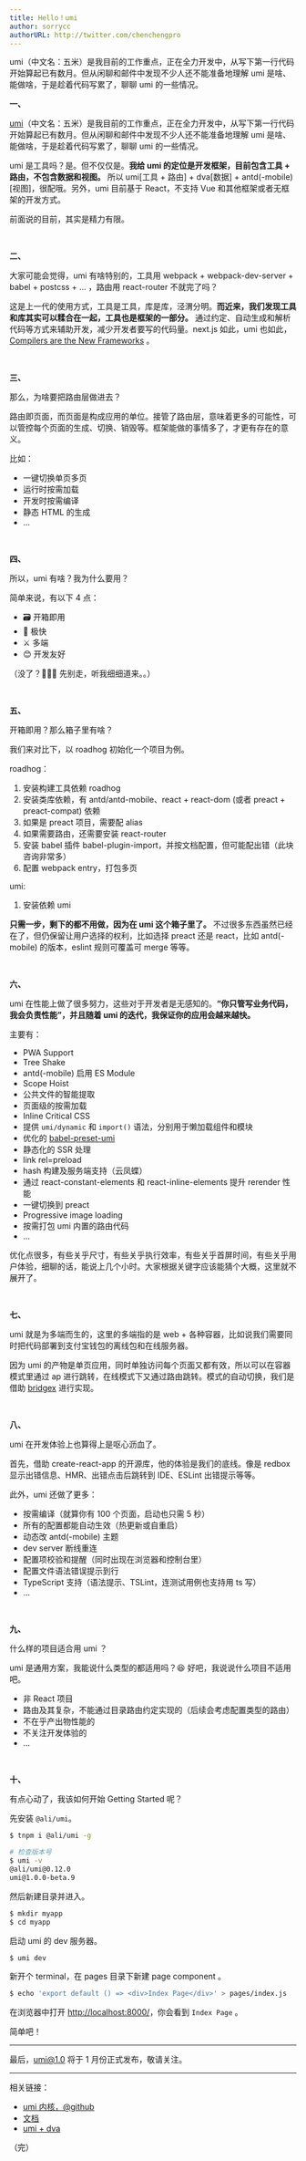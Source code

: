 ```yaml
---
title: Hello！umi
author: sorrycc
authorURL: http://twitter.com/chenchengpro
---
```


umi（中文名：五米）是我目前的工作重点，正在全力开发中，从写下第一行代码开始算起已有数月。但从闲聊和邮件中发现不少人还不能准备地理解 umi 是啥、能做啥，于是趁着代码写累了，聊聊 umi 的一些情况。

<!--truncate-->

**一、**

[umi](https://github.com/umijs/umi)（中文名：五米）是我目前的工作重点，正在全力开发中，从写下第一行代码开始算起已有数月。但从闲聊和邮件中发现不少人还不能准备地理解 umi 是啥、能做啥，于是趁着代码写累了，聊聊 umi 的一些情况。

umi 是工具吗？是。但不仅仅是。**我给 umi 的定位是开发框架，目前包含工具 + 路由，不包含数据和视图。** 所以 umi[工具 + 路由] + dva[数据] + antd(-mobile)[视图]，很配哦。另外，umi 目前基于 React，不支持 Vue 和其他框架或者无框架的开发方式。

前面说的目前，其实是精力有限。

&nbsp;

**二、**

大家可能会觉得，umi 有啥特别的，工具用 webpack + webpack-dev-server + babel + postcss + ... ，路由用 react-router 不就完了吗？

这是上一代的使用方式，工具是工具，库是库，泾渭分明。**而近来，我们发现工具和库其实可以糅合在一起，工具也是框架的一部分。** 通过约定、自动生成和解析代码等方式来辅助开发，减少开发者要写的代码量。next.js 如此，umi 也如此，[Compilers are the New Frameworks](https://tomdale.net/2017/09/compilers-are-the-new-frameworks/) 。

&nbsp;

**三、**

那么，为啥要把路由层做进去？

路由即页面，而页面是构成应用的单位。接管了路由层，意味着更多的可能性，可以管控每个页面的生成、切换、销毁等。框架能做的事情多了，才更有存在的意义。

比如：

* 一键切换单页多页
* 运行时按需加载
* 开发时按需编译
* 静态 HTML 的生成
* ...

&nbsp;

**四、**

所以，umi 有啥？我为什么要用？

简单来说，有以下 4 点：

* 🗃 开箱即用
* 🚀 极快
* ⚔️ 多端
* 😊 开发友好

（没了？🏃🏃🏃 先别走，听我细细道来。。）

&nbsp;

**五、**

开箱即用？那么箱子里有啥？

我们来对比下，以 roadhog 初始化一个项目为例。

roadhog：

1. 安装构建工具依赖 roadhog
1. 安装类库依赖，有 antd/antd-mobile、react + react-dom (或者 preact + preact-compat) 依赖
1. 如果是 preact 项目，需要配 alias
1. 如果需要路由，还需要安装 react-router
1. 安装 babel 插件 babel-plugin-import，并按文档配置，但可能配出错（此块咨询非常多）
1. 配置 webpack entry，打包多页

umi:

1. 安装依赖 umi

**只需一步，剩下的都不用做，因为在 umi 这个箱子里了。** 不过很多东西虽然已经在了，但仍保留让用户选择的权利，比如选择 preact 还是 react，比如 antd(-mobile) 的版本，eslint 规则可覆盖可 merge 等等。

&nbsp;

**六、**

umi 在性能上做了很多努力，这些对于开发者是无感知的。**“你只管写业务代码，我会负责性能”，并且随着 umi 的迭代，我保证你的应用会越来越快。**

主要有：

* PWA Support
* Tree Shake
* antd(-mobile) 启用 ES Module
* Scope Hoist
* 公共文件的智能提取
* 页面级的按需加载
* Inline Critical CSS
* 提供 `umi/dynamic` 和 `import()` 语法，分别用于懒加载组件和模块
* 优化的 [babel-preset-umi](https://github.com/umijs/umi/tree/master/packages/babel-preset-umi)
* 静态化的 SSR 处理
* link rel=preload
* hash 构建及服务端支持（云凤蝶）
* 通过 react-constant-elements 和 react-inline-elements 提升 rerender 性能
* 一键切换到 preact
* Progressive image loading
* 按需打包 umi 内置的路由代码
* ...

优化点很多，有些关乎尺寸，有些关乎执行效率，有些关乎首屏时间，有些关乎用户体验，细聊的话，能说上几个小时。大家根据关键字应该能猜个大概，这里就不展开了。

&nbsp;

**七、**

umi 就是为多端而生的，这里的多端指的是 web + 各种容器，比如说我们需要同时把代码部署到支付宝钱包的离线包和在线服务器。

因为 umi 的产物是单页应用，同时单独访问每个页面又都有效，所以可以在容器模式里通过 ap 进行跳转，在线模式下又通过路由跳转。模式的自动切换，我们是借助 [bridgex](http://gitlab.alibaba-inc.com/xteam/bridgex) 进行实现。

&nbsp;

**八、**

umi 在开发体验上也算得上是呕心沥血了。

首先，借助 create-react-app 的开源库，他的体验是我们的底线。像是 redbox 显示出错信息、HMR、出错点击后跳转到 IDE、ESLint 出错提示等等。

此外，umi 还做了更多：

* 按需编译（就算你有 100 个页面，启动也只需 5 秒）
* 所有的配置都能自动生效（热更新或自重启）
* 动态改 antd(-mobile) 主题
* dev server 断线重连
* 配置项校验和提醒（同时出现在浏览器和控制台里）
* 配置文件语法错误提示到行
* TypeScript 支持（语法提示、TSLint，连测试用例也支持用 ts 写）
* ...

&nbsp;

**九、**

什么样的项目适合用 umi ？

umi 是通用方案，我能说什么类型的都适用吗？😆 好吧，我说说什么项目不适用吧。

* 非 React 项目
* 路由及其复杂，不能通过目录路由约定实现的（后续会考虑配置类型的路由）
* 不在乎产出物性能的
* 不关注开发体验的
* ...

&nbsp;

**十、**

有点心动了，我该如何开始 Getting Started 呢？

先安装 `@ali/umi`。

```bash
$ tnpm i @ali/umi -g

# 检查版本号
$ umi -v
@ali/umi@0.12.0
umi@1.0.0-beta.9
```

然后新建目录并进入。

```bash
$ mkdir myapp
$ cd myapp
```

启动 umi 的  dev 服务器。

```bash
$ umi dev
```

新开个 terminal，在 pages 目录下新建 page component 。

```bash
$ echo 'export default () => <div>Index Page</div>' > pages/index.js
```

在浏览器中打开 [http://localhost:8000/](http://localhost:8000/)，你会看到 `Index Page` 。

简单吧！

---

最后，umi@1.0 将于 1 月份正式发布，敬请关注。

---

相关链接：

* [umi 内核，@github](https://github.com/umijs/umi)
* [文档](https://umijs.org)
* [umi + dva](https://github.com/umijs/umi/tree/master/examples/with-dva)

（完）

